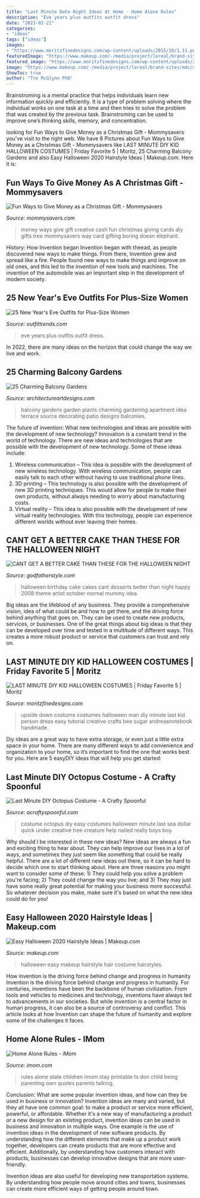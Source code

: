 ```yaml
---
title: "Last Minute Date Night Ideas At Home - Home Alone Rules"
description: "Eve years plus outfits outfit dress"
date: "2023-02-21"
categories:
- "ideas"
tags: ["ideas"]
images:
- "https://www.moritzfinedesigns.com/wp-content/uploads/2015/10/1.11.png"
featuredImage: "https://www.makeup.com/-/media/project/loreal/brand-sites/mdc/americas/us/articles/2020/10_october/26-easy-halloween-hairstyles/easy-halloween-hairstyle-ideas-hero-mudc-102620.jpg?w=400&amp;h=300&amp;blr=False&amp;hash=5E9AC2B8B00BFC8C30BCC61B6418D9B6"
featured_image: "https://www.moritzfinedesigns.com/wp-content/uploads/2015/10/1.11.png"
image: "https://www.makeup.com/-/media/project/loreal/brand-sites/mdc/americas/us/articles/2020/10_october/26-easy-halloween-hairstyles/easy-halloween-hairstyle-ideas-hero-mudc-102620.jpg?w=400&amp;h=300&amp;blr=False&amp;hash=5E9AC2B8B00BFC8C30BCC61B6418D9B6"
ShowToc: true
author: "Tre McGlynn PhD"
---
```



Brainstroming is a mental practice that helps individuals learn new information quickly and efficiently. It is a type of problem solving where the individual works on one task at a time and then tries to solve the problem that was created by the previous task. Brainstroming can be used to improve one’s thinking skills, memory, and concentration.

	

		
looking for Fun Ways to Give Money as a Christmas Gift - Mommysavers you've visit to the right web. We have 8 Pictures about Fun Ways to Give Money as a Christmas Gift - Mommysavers like LAST MINUTE DIY KID HALLOWEEN COSTUMES | Friday Favorite 5 | Moritz, 25 Charming Balcony Gardens and also Easy Halloween 2020 Hairstyle Ideas | Makeup.com. Here it is:
		
    
## Fun Ways To Give Money As A Christmas Gift - Mommysavers

<img loading=lazy src="https://mommysavers.com/wp-content/uploads/2012/12/creative-ways-to-give-money.jpg" onerror="this.onerror=null;this.src='https://tse4.mm.bing.net/th?id=OIP.Pei4AkkSlhkc3ZmX8EnjcwHaNV&amp;pid=15.1';" alt="Fun Ways to Give Money as a Christmas Gift - Mommysavers">

_Source: mommysavers.com_

>money ways give gift creative cash fun christmas giving cards diy gifts tree mommysavers way card gifting boring doesn elephant. 

	

History: How Invention began
Invention began with theead, as people discovered new ways to make things. From there, Invention grew and spread like a fire. People found new ways to make things and improve on old ones, and this led to the invention of new tools and machines. The invention of the automobile was an important step in the development of modern society.

    
## 25 New Year&#039;s Eve Outfits For Plus-Size Women

<img loading=lazy src="https://www.outfittrends.com/wp-content/uploads/2015/11/New-Years-Eve-10.jpg" onerror="this.onerror=null;this.src='https://tse4.mm.bing.net/th?id=OIP.SwQdqb3CKisZ1AfnXUx0NAHaLy&amp;pid=15.1';" alt="25 New Year&#039;s Eve Outfits for Plus-Size Women">

_Source: outfittrends.com_

>eve years plus outfits outfit dress. 

	

In 2022, there are many ideas on the horizon that could change the way we live and work.

    
## 25 Charming Balcony Gardens

<img loading=lazy src="http://www.architectureartdesigns.com/wp-content/uploads/2013/07/2123-630x837.jpg" onerror="this.onerror=null;this.src='https://tse1.mm.bing.net/th?id=OIP.8_9lrCEOGi5xikmZZ2pohwHaJ1&amp;pid=15.1';" alt="25 Charming Balcony Gardens">

_Source: architectureartdesigns.com_

>balcony gardens garden plants charming gardening apartment idea terrace source decorating patio designs balconies. 

	

The future of invention: What new technologies and ideas are possible with the development of new technology?
Innovation is a constant trend in the world of technology. There are new ideas and technologies that are possible with the development of new technology. Some of these ideas include: 
1) Wireless communication – This idea is possible with the development of new wireless technology. With wireless communication, people can easily talk to each other without having to use traditional phone lines. 
2) 3D printing – This technology is also possible with the development of new 3D printing techniques. This would allow for people to make their own products, without always needing to worry about manufacturing costs. 
3) Virtual reality – This idea is also possible with the development of new virtual reality technologies. With this technology, people can experience different worlds without ever leaving their homes.

    
## CANT GET A BETTER CAKE THAN THESE FOR THE HALLOWEEN NIGHT

<img loading=lazy src="http://godfatherstyle.com/wp-content/uploads/2015/10/Halloween-Birthday-Cake-.jpg" onerror="this.onerror=null;this.src='https://tse3.mm.bing.net/th?id=OIP.0vwWrabc9as9FwfkOW23iwHaLH&amp;pid=15.1';" alt="CANT GET A BETTER CAKE THAN THESE FOR THE HALLOWEEN NIGHT">

_Source: godfatherstyle.com_

>halloween birthday cake cakes cant desserts better than night happy 2008 theme artist october normal mummy idea. 

	

Big ideas are the lifeblood of any business. They provide a comprehensive vision, idea of what could be and how to get there, and the driving force behind anything that goes on. They can be used to create new products, services, or businesses. One of the great things about big ideas is that they can be developed over time and tested in a multitude of different ways. This creates a more robust product or service that customers can trust and rely on.

    
## LAST MINUTE DIY KID HALLOWEEN COSTUMES | Friday Favorite 5 | Moritz

<img loading=lazy src="https://www.moritzfinedesigns.com/wp-content/uploads/2015/10/1.11.png" onerror="this.onerror=null;this.src='https://tse4.mm.bing.net/th?id=OIP.0sCvlGxelm4MWb7izuFJOQHaLG&amp;pid=15.1';" alt="LAST MINUTE DIY KID HALLOWEEN COSTUMES | Friday Favorite 5 | Moritz">

_Source: moritzfinedesigns.com_

>upside down costume costumes halloween man diy minute last kid person dress easy tutorial creative crafts bee sugar andreasnotebook handmade. 

	

Diy ideas are a great way to have extra storage, or even just a little extra space in your home. There are many different ways to add convenience and organization to your home, so it’s important to find the one that works best for you. Here are 5 easyDIY ideas that will help you get started: 

    
## Last Minute DIY Octopus Costume - A Crafty Spoonful

<img loading=lazy src="https://acraftyspoonful.com/wp-content/uploads/2017/02/DIY-Octopus-Costume-a-quick-and-easy-costume-you-can-make-for-as-little-as-5-with-the-help-of-Dollar-Tree.jpg" onerror="this.onerror=null;this.src='https://tse4.mm.bing.net/th?id=OIP.zFRv16LWHNx9LFZGCGjgtgHaLL&amp;pid=15.1';" alt="Last Minute DIY Octopus Costume - A Crafty Spoonful">

_Source: acraftyspoonful.com_

>costume octopus diy easy costumes halloween minute last sea dollar quick under creative tree creature help nailed really boys boy. 

	

Why should I be interested in these new ideas?
New ideas are always a fun and exciting thing to hear about. They can help improve our lives in a lot of ways, and sometimes they just seem like something that could be really helpful. There are a lot of different new ideas out there, so it can be hard to decide which one to start thinking about. Here are three reasons you might want to consider some of these: 1) They could help you solve a problem you're facing; 2) They could change the way you live; and 3) They may just have some really great potential for making your business more successful. So whatever decision you make, make sure it's based on what the new idea could do for you!

    
## Easy Halloween 2020 Hairstyle Ideas | Makeup.com

<img loading=lazy src="https://www.makeup.com/-/media/project/loreal/brand-sites/mdc/americas/us/articles/2020/10_october/26-easy-halloween-hairstyles/easy-halloween-hairstyle-ideas-hero-mudc-102620.jpg?w=400&amp;h=300&amp;blr=False&amp;hash=5E9AC2B8B00BFC8C30BCC61B6418D9B6" onerror="this.onerror=null;this.src='https://tse4.mm.bing.net/th?id=OIP.jJRlRX5ZZbOJtSGCCdxvYAHaFj&amp;pid=15.1';" alt="Easy Halloween 2020 Hairstyle Ideas | Makeup.com">

_Source: makeup.com_

>halloween easy makeup hairstyle hair costume hairstyles. 

	

How invention is the driving force behind change and progress in humanity
Invention is the driving force behind change and progress in humanity. For centuries, inventions have been the backbone of human civilization. From tools and vehicles to medicines and technology, inventions have always led to advancements in our societies. But while invention is a central factor in human progress, it can also be a source of controversy and conflict. This article looks at how Invention can shape the future of humanity and explore some of the challenges it faces.

    
## Home Alone Rules - IMom

<img loading=lazy src="https://www.imom.com/wp-content/uploads/2014/06/imom_home_alone_rules_600px1.jpg" onerror="this.onerror=null;this.src='https://tse1.mm.bing.net/th?id=OIP.v_pH3cxdnUn8qgI1Ur2_ZQHaHa&amp;pid=15.1';" alt="Home Alone Rules - iMom">

_Source: imom.com_

>rules alone state children imom stay printable ts don child being parenting own quotes parents talking. 

	

Conclusion: What are some popular invention ideas, and how can they be used in business or innovation?
Invention ideas are many and varied, but they all have one common goal: to make a product or service more efficient, powerful, or affordable. Whether it's a new way of manufacturing a product or a new design for an existing product, invention ideas can be used in business and innovation in multiple ways.
One example is the use of invention ideas in the development of new software products. By understanding how the different elements that make up a product work together, developers can create products that are more effective and efficient. Additionally, by understanding how customers interact with products, businesses can develop innovative designs that are more user-friendly.

Invention ideas are also useful for developing new transportation systems. By understanding how people move around cities and towns, businesses can create more efficient ways of getting people around town.

